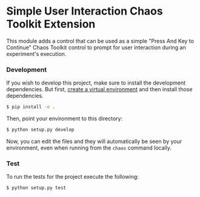 # Simple User Interaction Chaos Toolkit Extension

This module adds a control that can be used as a simple "Press And Key to Continue" 
Chaos Toolkit control to prompt for user interaction during an experiment's 
execution.

### Development

If you wish to develop this project, make sure to install the development
dependencies. But first, [create a virtual environment][venv] and then install
those dependencies.

[venv]: http://chaostoolkit.org/reference/usage/install/#create-a-virtual-environment

```bash
$ pip install -e . 
```

Then, point your environment to this directory:

```bash
$ python setup.py develop
```

Now, you can edit the files and they will automatically be seen by your
environment, even when running from the `chaos` command locally.

### Test

To run the tests for the project execute the following:

```
$ python setup.py test
```

